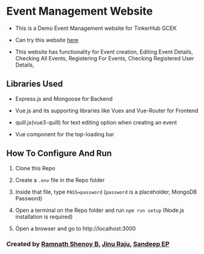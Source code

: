# Event Management Website

- This is a Demo Event Management website for TinkerHub GCEK

- Can try this website [here](https://tinkerhub-event.herokuapp.com/)

- This website has functionality for Event creation, Editing Event Details, Checking All Events, Registering For Events, Checking Registered User Details,

## Libraries Used

- Express.js and Mongoose for Backend

- Vue.js and its supporting libraries like Vuex and Vue-Router for Frontend

- quill.js(vue3-quill) for text editing option when creating an event

- Vue component for the top-loading bar

## How To Configure And Run

1. Clone this Repo

2. Create a `.env` file in the Repo folder

3. Inside that file, type `PASS=password` (`password` is a placeholder, MongoDB Password)

4. Open a terminal on the Repo folder and run `npm run setup` (Node.js installation is required)

5. Open a browser and go to http://localhost:3000

### Created by [Ramnath Shenoy B](https://github.com/bekalshenoy), [Jinu Raju](https://github.com/PatriotArrow), [Sandeep EP](https://github.com/EPSANDEEP)
